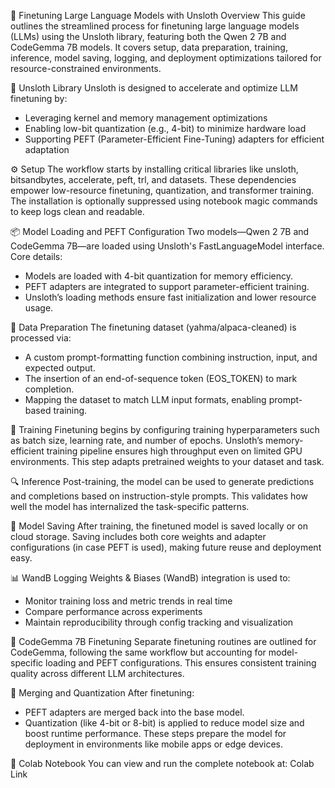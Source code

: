 

🧠 Finetuning Large Language Models with Unsloth
Overview
This guide outlines the streamlined process for finetuning large language models (LLMs) using the Unsloth library, featuring both the Qwen 2 7B and CodeGemma 7B models. It covers setup, data preparation, training, inference, model saving, logging, and deployment optimizations tailored for resource-constrained environments.

🧰 Unsloth Library
Unsloth is designed to accelerate and optimize LLM finetuning by:
- Leveraging kernel and memory management optimizations
- Enabling low-bit quantization (e.g., 4-bit) to minimize hardware load
- Supporting PEFT (Parameter-Efficient Fine-Tuning) adapters for efficient adaptation

⚙️ Setup
The workflow starts by installing critical libraries like unsloth, bitsandbytes, accelerate, peft, trl, and datasets. These dependencies empower low-resource finetuning, quantization, and transformer training. The installation is optionally suppressed using notebook magic commands to keep logs clean and readable.

📦 Model Loading and PEFT Configuration
Two models—Qwen 2 7B and CodeGemma 7B—are loaded using Unsloth's FastLanguageModel interface. Core details:
- Models are loaded with 4-bit quantization for memory efficiency.
- PEFT adapters are integrated to support parameter-efficient training.
- Unsloth’s loading methods ensure fast initialization and lower resource usage.

📝 Data Preparation
The finetuning dataset (yahma/alpaca-cleaned) is processed via:
- A custom prompt-formatting function combining instruction, input, and expected output.
- The insertion of an end-of-sequence token (EOS_TOKEN) to mark completion.
- Mapping the dataset to match LLM input formats, enabling prompt-based training.

🚀 Training
Finetuning begins by configuring training hyperparameters such as batch size, learning rate, and number of epochs. Unsloth’s memory-efficient training pipeline ensures high throughput even on limited GPU environments. This step adapts pretrained weights to your dataset and task.

🔍 Inference
Post-training, the model can be used to generate predictions and completions based on instruction-style prompts. This validates how well the model has internalized the task-specific patterns.

💾 Model Saving
After training, the finetuned model is saved locally or on cloud storage. Saving includes both core weights and adapter configurations (in case PEFT is used), making future reuse and deployment easy.

📊 WandB Logging
Weights & Biases (WandB) integration is used to:
- Monitor training loss and metric trends in real time
- Compare performance across experiments
- Maintain reproducibility through config tracking and visualization

🧠 CodeGemma 7B Finetuning
Separate finetuning routines are outlined for CodeGemma, following the same workflow but accounting for model-specific loading and PEFT configurations. This ensures consistent training quality across different LLM architectures.

🧩 Merging and Quantization
After finetuning:
- PEFT adapters are merged back into the base model.
- Quantization (like 4-bit or 8-bit) is applied to reduce model size and boost runtime performance. These steps prepare the model for deployment in environments like mobile apps or edge devices.

🔗 Colab Notebook
You can view and run the complete notebook at: Colab Link


